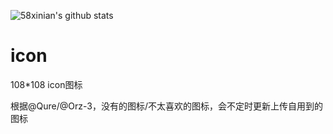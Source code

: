 ![58xinian's github stats](https://github-readme-stats.vercel.app/api?username=58xinian&show_icons=true&theme=vue-dark)

# icon
108*108 icon图标

根据@Qure/@Orz-3，没有的图标/不太喜欢的图标，会不定时更新上传自用到的图标
